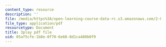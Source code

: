 ```yaml
---
content_type: resource
description: ''
file: /media/https%3A/open-learning-course-data-rc.s3.amazonaws.com/2-003sc-engineering-dynamics-fall-2011/05af5cfe1b8e0f706e608d1ca480b0f9_ZNVvYg1FOPk.pdf
file_type: application/pdf
resourcetype: Document
title: 3play pdf file
uid: 05af5cfe-1b8e-0f70-6e60-8d1ca480b0f9
---
```

